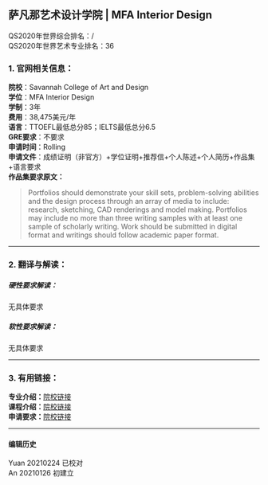 ## 萨凡那艺术设计学院 | MFA Interior Design

QS2020年世界综合排名：/  
QS2020年世界艺术专业排名：36  


### 1. 官网相关信息：

**院校**：Savannah College of Art and Design  
**学位**：MFA Interior Design  
**学制**：3年  
**费用**：38,475美元/年  
**语言**：TTOEFL最低总分85；IELTS最低总分6.5  
**GRE要求**：不要求  
**申请时间**：Rolling  
**申请文件**：成绩证明（非官方）+学位证明+推荐信+个人陈述+个人简历+作品集+语言要求  
**作品集要求原文：**   
> Portfolios should demonstrate your skill sets, problem-solving abilities and the design process through an array of media to include: research, sketching, CAD renderings and model making. Portfolios may include no more than three writing samples with at least one sample of scholarly writing. Work should be submitted in digital format and writings should follow academic paper format.




---


### 2. 翻译与解读：

##### 硬性要求解读：
无具体要求



##### 软性要求解读：
无具体要求


---


### 3. 有用链接：

**专业介绍：**[院校链接](https://www.risd.edu/academics/interior-architecture/graduate/)  
**课程介绍：**[院校链接](https://www.risd.edu/academics/interior-architecture/courses/)  
**申请要求：**[院校链接](https://www.risd.edu/academics/interior-architecture/graduate/)


---


#### 编辑历史
Yuan 20210224 已校对  
An 20210126 初建立
